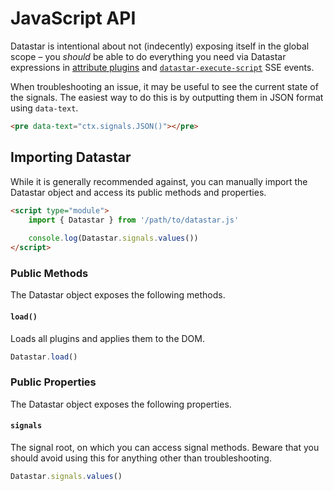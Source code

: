 # JavaScript API

Datastar is intentional about not (indecently) exposing itself in the global scope – you _should_ be able to do everything you need via Datastar expressions in [attribute plugins](/reference/attribute_plugins) and [`datastar-execute-script`](/reference/sse_events#datastar-execute-script) SSE events.

When troubleshooting an issue, it may be useful to see the current state of the signals. The easiest way to do this is by outputting them in JSON format using `data-text`.

```html
<pre data-text="ctx.signals.JSON()"></pre>
```

## Importing Datastar

While it is generally recommended against, you can manually import the Datastar object and access its public methods and properties.

```html
<script type="module">
    import { Datastar } from '/path/to/datastar.js'
    
    console.log(Datastar.signals.values())
</script>
```

### Public Methods

The Datastar object exposes the following methods.

#### `load()`

Loads all plugins and applies them to the DOM.

```js
Datastar.load()
```

### Public Properties

The Datastar object exposes the following properties.

#### `signals`

The signal root, on which you can access signal methods. Beware that you should avoid using this for anything other than troubleshooting.

```js
Datastar.signals.values()
```